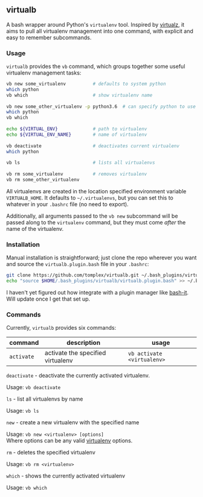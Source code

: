 ## virtualb

A bash wrapper around Python's `virtualenv` tool. Inspired by [virtualz](https://github.com/aperezdc/virtualz), it aims to pull all virtualenv management into one command, with explicit and easy to remember subcommands.

### Usage

`virtualb` provides the `vb` command, which groups together some useful virtualenv management tasks:

```bash
vb new some_virtualenv          # defaults to system python
which python
vb which                        # show virtualenv name
 
vb new some_other_virtualenv -p python3.6  # can specify python to use
which python
vb which
 
echo ${VIRTUAL_ENV}             # path to virtualenv
echo ${VIRTUAL_ENV_NAME}        # name of virtualenv
 
vb deactivate                   # deactivates current virtualenv
which python
 
vb ls                           # lists all virtualenvs
 
vb rm some_virtualenv           # removes virtualenv
vb rm some_other_virtualenv
```

All virtualenvs are created in the location specified environment variable `VIRTUALB_HOME`. It defaults to `~/.virtualenvs`, but you can set this to whatever in your `.bashrc` file (no need to export).

Additionally, all arguments passed to the `vb new` subcommand will be passed along to the `virtualenv` command, but they must come *after* the name of the virtualenv.

### Installation

Manual installation is straightforward; just clone the repo wherever you want and source the `virtualb.plugin.bash` file in your `.bashrc`:

```bash
git clone https://github.com/tomplex/virtualb.git ~/.bash_plugins/virtualb
echo "source $HOME/.bash_plugins/virtualb/virtualb.plugin.bash" >> ~/.bashrc
```

I haven't yet figured out how integrate with a plugin manager like [bash-it](https://github.com/Bash-it/bash-it). Will update once I get that set up.

### Commands

Currently, `virtualb` provides six commands:

|command|description|usage|
|---|---|---|
| `activate` | activate the specified virtualenv | `vb activate <virtualenv>` |

`deactivate` - deactivate the currently activated virtualenv.

Usage: `vb deactivate`

`ls` - list all virtualenvs by name

Usage: `vb ls`

`new` - create a new virtualenv with the specified name

Usage: `vb new <virtualenv> [options]`  
Where options can be any valid [virtualenv](https://virtualenv.pypa.io/en/latest/) options.

`rm` - deletes the specified virtualenv

Usage: `vb rm <virtualenv>`

`which` - shows the currently activated virtualenv

Usage: `vb which`
